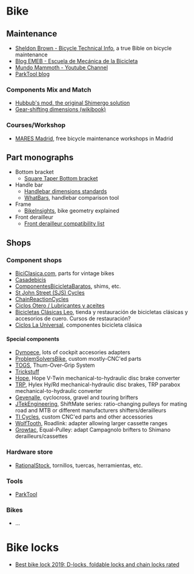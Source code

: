 # Bike

## Maintenance
- [Sheldon Brown - Bicycle Technical Info](https://www.sheldonbrown.com/), a true Bible on bicycle maintenance
- [Blog EMEB - Escuela de Mecánica de la Bicicleta](https://www.emeb.es/blog/)
- [Mundo Mammoth - Youtube Channel](https://www.youtube.com/channel/UC0eYrD6sRoLBvq_c4Jri-0A)
- [ParkTool blog](https://www.parktool.com/blog/repair-help)

### Components Mix and Match
- [Hubbub's mod, the original Shimergo solution](https://artispin.wordpress.com/hubbubs-original-shimergo-solution/)
- [Gear-shifting dimensions (wikibook)](https://en.wikibooks.org/wiki/Bicycles/Maintenance_and_Repair/Gear-changing_Dimensions)

### Courses/Workshop
- [MARES Madrid](https://maresmadrid.es/agenda/), free bicycle maintenance workshops in Madrid

## Part monographs
- Bottom bracket
  - [Square Taper Bottom bracket](https://www.firstcomponents.com/square-taper-bottom-bracket/)
- Handle bar
  - [Handlebar dimensions standards](https://bike.bikegremlin.com/3784/bicycle-handlebar-dimension-standards/)
  - [WhatBars](http://whatbars.com/), handlebar comparison tool
- Frame
  - [BikeInsights](https://bikeinsights.com/), bike geometry explained
- Front derailleur
  - [Front derailleur compatibility list](https://bike.bikegremlin.com/1297/bicycle-front-derailleur-compatibility/)

## Shops
### Component shops
- [BiciClasica.com](https://www.biciclasica.com), parts for vintage bikes
- [Casadebicis](http://casadebicis.com/)
- [ComponentesBicicletaBaratos](https://componentesbicicletabaratos.es/potencias/830-adaptador-1-18-a-1-.html), shims, etc.
- [St John Street (SJS) Cycles](https://www.sjscycles.co.uk)
- [ChainReactionCycles](https://www.chainreactioncycles.com)
- [Ciclos Otero / Lubricantes y aceites](https://oterociclos.com/epages/8a2d0e22-70db-4b0a-b045-43683bb6e8b1.sf/es_ES/?ObjectPath=/Shops/8a2d0e22-70db-4b0a-b045-43683bb6e8b1/Categories/Accesorios/Lubricantes)
- [Bicicletas Clásicas Leo](http://bicicletasclasicasleo.com), tienda y restauración de bicicletas clásicas y accesorios de cuero. Cursos de restauración?
- [Ciclos La Universal](https://cicloslauniversal.com/), componentes bicicleta clásica

#### Special components
- [Dymoece](https://www.dymoece.com/), lots of cockpit accesories adapters
- [ProblemSolversBike](https://problemsolversbike.com), custom mostly-CNC'ed parts
- [TOGS](https://togs.com), Thum-Over-Grip System
- [Trickstuff](https://trickstuff.de/)
- [Hope](https://www.hopetech.com), Hope V-Twin mechanical-to-hydraulic disc brake converter
- [TRP](https://trpcycling.com/), Hylex Hy/Rd mechanical-hydraulic disc brakes, TRP parabox mechanical-to-hydraulic converter
- [Gevenalle](https://www.gevenalle.com), cyclocross, gravel and touring brifters
- [JTekEngineering](http://www.jtekengineering.com), ShiftMate series: ratio-changing pulleys for mating road and MTB or different manufacturers shifters/derailleurs
- [TI Cycles](https://www.ticycles.com/), custom CNC'ed parts and other accessories
- [WolfTooth](https://www.wolftoothcomponents.com/), Roadlink: adapter allowing larger cassette ranges
- [Growtac](http://growtac.com), Equal-Pulley: adapt Campagnolo brifters to Shimano derailleurs/cassettes

### Hardware store
- [RationalStock](https://www.rationalstock.es/), tornillos, tuercas, herramientas, etc.

### Tools
- [ParkTool](https://www.parktool.com/)

### Bikes
- ...



# Bike locks
- [Best bike lock 2019: D-locks, foldable locks and chain locks rated](https://www.bikeradar.com/advice/buyers-guides/best-bike-lock/)

